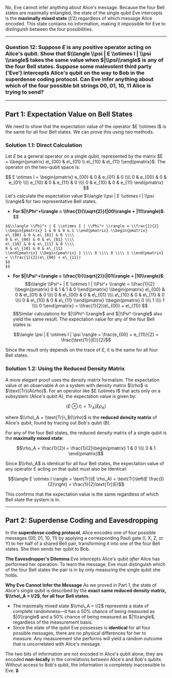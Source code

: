 No, Eve cannot infer anything about Alice's message. Because the four Bell states are maximally entangled, the state of the single qubit Eve intercepts is the **maximally mixed state** ($I/2$) regardless of which message Alice encoded. This state contains no information, making it impossible for Eve to distinguish between the four possibilities.

-----

### **Question 12: Suppose $E$ is any positive operator acting on Alice's qubit. Show that $\\langle \\psi | E \\otimes I | \\psi \\rangle$ takes the same value when $|\\psi\\rangle$ is any of the four Bell states. Suppose some malevolent third party ('Eve') intercepts Alice's qubit on the way to Bob in the superdense coding protocol. Can Eve infer anything about which of the four possible bit strings 00, 01, 10, 11 Alice is trying to send?**

-----

## **Part 1: Expectation Value on Bell States**

We need to show that the expectation value of the operator $E \\otimes I$ is the same for all four Bell states. We can prove this using two methods.

### **Solution 1.1: Direct Calculation**

Let $E$ be a general operator on a single qubit, represented by the matrix $E = \\begin{pmatrix} e\_{00} & e\_{01} \\ e\_{10} & e\_{11} \\end{pmatrix}$. The operator on the two-qubit space is:

$$
E \otimes I = \begin{pmatrix}
e_{00} & 0 & e_{01} & 0 \\\\
0 & e_{00} & 0 & e_{01} \\\\
e_{10} & 0 & e_{11} & 0 \\\\
0 & e_{10} & 0 & e_{11}
\end{pmatrix}
$$Let's calculate the expectation value $\\langle \\psi | E \\otimes I | \\psi \\rangle$ for two representative Bell states.

* **For $|\\Phi^+\\rangle = \\frac{1}{\\sqrt{2}}(|00\\rangle + |11\\rangle)$**:
$$

```
$$\\langle \\Phi^+ | E \\otimes I | \\Phi^+ \\rangle = \\frac{1}{2} \\begin{pmatrix} 1 & 0 & 0 & 1 \\end{pmatrix} \\begin{pmatrix}
e\_{00} & 0 & e\_{01} & 0 \\\\
0 & e\_{00} & 0 & e\_{01} \\\\
e\_{10} & 0 & e\_{11} & 0 \\\\
0 & e\_{10} & 0 & e\_{11}
\\end{pmatrix} \\begin{pmatrix} 1 \\\\ 0 \\\\ 0 \\\\ 1 \\end{pmatrix} = \\frac{1}{2}(e\_{00} + e\_{11})
$$
$$
```

  * **For $|\\Psi^+\\rangle = \\frac{1}{\\sqrt{2}}(|01\\rangle + |10\\rangle)$**:
    $$
    $$$$\\langle \\Psi^+ | E \\otimes I | \\Psi^+ \\rangle = \\frac{1}{2} \\begin{pmatrix} 0 & 1 & 1 & 0 \\end{pmatrix} \\begin{pmatrix}
    e\_{00} & 0 & e\_{01} & 0 \\\\
    0 & e\_{00} & 0 & e\_{01} \\\\
    e\_{10} & 0 & e\_{11} & 0 \\\\
    0 & e\_{10} & 0 & e\_{11}
    \\end{pmatrix} \\begin{pmatrix} 0 \\\\ 1 \\\\ 1 \\\\ 0 \\end{pmatrix} = \\frac{1}{2}(e\_{00} + e\_{11})
    $$
    $$$$
    $$Similar calculations for $|\\Phi^-\\rangle$ and $|\\Psi^-\\rangle$ also yield the same result. The expectation value for any of the four Bell states is:

$$\langle \psi | E \otimes I | \psi \rangle = \frac{e_{00} + e_{11}}{2} = \frac{\text{Tr}(E)}{2}$$

Since the result only depends on the trace of $E$, it is the same for all four Bell states.

### **Solution 1.2: Using the Reduced Density Matrix**

A more elegant proof uses the density matrix formalism. The expectation value of an observable $A$ on a system with density matrix $\\rho$ is $\\text{Tr}(A\\rho)$.
For an operator like $E \\otimes I$ that acts only on a subsystem (Alice's qubit A), the expectation value is given by:

$$\langle E \otimes I \rangle = \text{Tr}_A(E \rho_A)$$

where $\\rho\_A = \\text{Tr}\_B(\\rho)$ is the **reduced density matrix** of Alice's qubit, found by tracing out Bob's qubit (B).

For any of the four Bell states, the reduced density matrix of a single qubit is the **maximally mixed state**:

$$\rho_A = \frac{1}{2}I = \frac{1}{2}\begin{pmatrix} 1 & 0 \\\\ 0 & 1 \end{pmatrix}$$

Since $\\rho\_A$ is identical for all four Bell states, the expectation value of any operator $E$ acting on that qubit must also be identical:

$$\langle E \otimes I \rangle = \text{Tr}(E \rho_A) = \text{Tr}\left(E \frac{I}{2}\right) = \frac{1}{2}\text{Tr}(E)$$

This confirms that the expectation value is the same regardless of which Bell state the system is in.

-----

## **Part 2: Superdense Coding and Eavesdropping**

In the **superdense coding protocol**, Alice encodes one of four possible messages (00, 01, 10, 11) by applying a corresponding Pauli gate (I, X, Z, or Y) to her half of a shared Bell pair, transforming it into one of the four Bell states. She then sends her qubit to Bob.

**The Eavesdropper's Dilemma**
Eve intercepts Alice's qubit *after* Alice has performed her operation. To learn the message, Eve must distinguish which of the four Bell states the pair is in by only measuring the single qubit she holds.

**Why Eve Cannot Infer the Message**
As we proved in Part 1, the state of Alice's single qubit is described by the **exact same reduced density matrix, $\\rho\_A = I/2$, for all four Bell states**.

  * The maximally mixed state $\\rho\_A = I/2$ represents a state of complete randomness—it has a 50% chance of being measured as $|0\\rangle$ and a 50% chance of being measured as $|1\\rangle$, regardless of the measurement basis.
  * Since the state of the qubit Eve possesses is **identical** for all four possible messages, there are no physical differences for her to measure. Any measurement she performs will yield a random outcome that is uncorrelated with Alice's message.

The two bits of information are not encoded in Alice's qubit alone; they are encoded **non-locally** in the correlations *between* Alice's and Bob's qubits. Without access to Bob's qubit, the information is completely inaccessible to Eve. 🔒